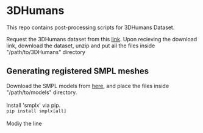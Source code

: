 # 3DHumans
This repo contains post-processing scripts for 3DHumans Dataset.

Request the 3DHumans dataset from this [link](https://cvit.iiit.ac.in/research/projects/cvit-projects/3dhumans). Upon recieving the download link, download the dataset, unzip and put all the files inside "/path/to/3DHumans" directory

## Generating registered SMPL meshes
Download the SMPL models from [here](https://smpl.is.tue.mpg.de/index.html), and place the files inside "/path/to/models" directory.<br/>
<br/>
Install 'smplx' via pip.<br/>
``` pip install smplx[all] ```
<br/>
<br/>
Modiy the line 
